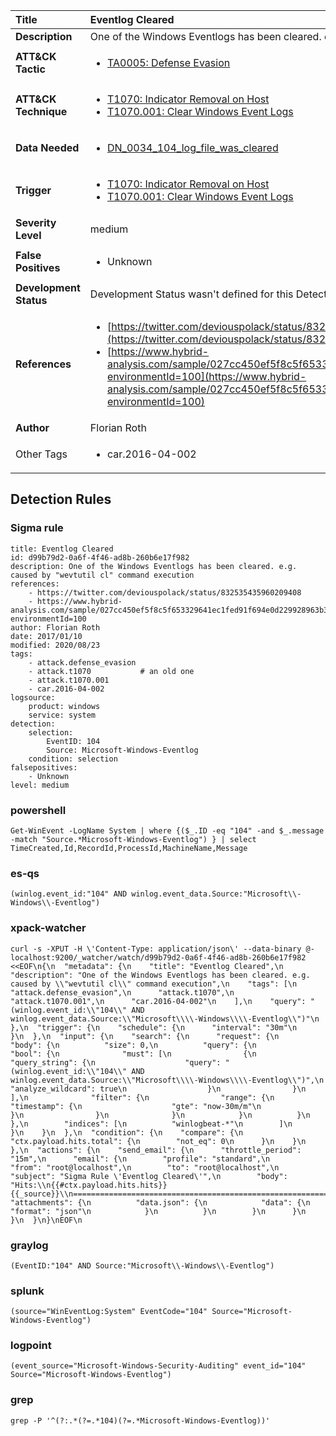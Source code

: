 | Title                    | Eventlog Cleared       |
|:-------------------------|:------------------|
| **Description**          | One of the Windows Eventlogs has been cleared. e.g. caused by "wevtutil cl" command execution |
| **ATT&amp;CK Tactic**    |  <ul><li>[TA0005: Defense Evasion](https://attack.mitre.org/tactics/TA0005)</li></ul>  |
| **ATT&amp;CK Technique** | <ul><li>[T1070: Indicator Removal on Host](https://attack.mitre.org/techniques/T1070)</li><li>[T1070.001: Clear Windows Event Logs](https://attack.mitre.org/techniques/T1070/001)</li></ul>  |
| **Data Needed**          | <ul><li>[DN_0034_104_log_file_was_cleared](../Data_Needed/DN_0034_104_log_file_was_cleared.md)</li></ul>  |
| **Trigger**              | <ul><li>[T1070: Indicator Removal on Host](../Triggers/T1070.md)</li><li>[T1070.001: Clear Windows Event Logs](../Triggers/T1070.001.md)</li></ul>  |
| **Severity Level**       | medium |
| **False Positives**      | <ul><li>Unknown</li></ul>  |
| **Development Status**   |  Development Status wasn't defined for this Detection Rule yet  |
| **References**           | <ul><li>[https://twitter.com/deviouspolack/status/832535435960209408](https://twitter.com/deviouspolack/status/832535435960209408)</li><li>[https://www.hybrid-analysis.com/sample/027cc450ef5f8c5f653329641ec1fed91f694e0d229928963b30f6b0d7d3a745?environmentId=100](https://www.hybrid-analysis.com/sample/027cc450ef5f8c5f653329641ec1fed91f694e0d229928963b30f6b0d7d3a745?environmentId=100)</li></ul>  |
| **Author**               | Florian Roth |
| Other Tags           | <ul><li>car.2016-04-002</li></ul> | 

## Detection Rules

### Sigma rule

```
title: Eventlog Cleared
id: d99b79d2-0a6f-4f46-ad8b-260b6e17f982
description: One of the Windows Eventlogs has been cleared. e.g. caused by "wevtutil cl" command execution
references:
    - https://twitter.com/deviouspolack/status/832535435960209408
    - https://www.hybrid-analysis.com/sample/027cc450ef5f8c5f653329641ec1fed91f694e0d229928963b30f6b0d7d3a745?environmentId=100
author: Florian Roth
date: 2017/01/10
modified: 2020/08/23
tags:
    - attack.defense_evasion
    - attack.t1070           # an old one
    - attack.t1070.001
    - car.2016-04-002
logsource:
    product: windows
    service: system
detection:
    selection:
        EventID: 104
        Source: Microsoft-Windows-Eventlog
    condition: selection
falsepositives:
    - Unknown
level: medium

```





### powershell
    
```
Get-WinEvent -LogName System | where {($_.ID -eq "104" -and $_.message -match "Source.*Microsoft-Windows-Eventlog") } | select TimeCreated,Id,RecordId,ProcessId,MachineName,Message
```


### es-qs
    
```
(winlog.event_id:"104" AND winlog.event_data.Source:"Microsoft\\-Windows\\-Eventlog")
```


### xpack-watcher
    
```
curl -s -XPUT -H \'Content-Type: application/json\' --data-binary @- localhost:9200/_watcher/watch/d99b79d2-0a6f-4f46-ad8b-260b6e17f982 <<EOF\n{\n  "metadata": {\n    "title": "Eventlog Cleared",\n    "description": "One of the Windows Eventlogs has been cleared. e.g. caused by \\"wevtutil cl\\" command execution",\n    "tags": [\n      "attack.defense_evasion",\n      "attack.t1070",\n      "attack.t1070.001",\n      "car.2016-04-002"\n    ],\n    "query": "(winlog.event_id:\\"104\\" AND winlog.event_data.Source:\\"Microsoft\\\\-Windows\\\\-Eventlog\\")"\n  },\n  "trigger": {\n    "schedule": {\n      "interval": "30m"\n    }\n  },\n  "input": {\n    "search": {\n      "request": {\n        "body": {\n          "size": 0,\n          "query": {\n            "bool": {\n              "must": [\n                {\n                  "query_string": {\n                    "query": "(winlog.event_id:\\"104\\" AND winlog.event_data.Source:\\"Microsoft\\\\-Windows\\\\-Eventlog\\")",\n                    "analyze_wildcard": true\n                  }\n                }\n              ],\n              "filter": {\n                "range": {\n                  "timestamp": {\n                    "gte": "now-30m/m"\n                  }\n                }\n              }\n            }\n          }\n        },\n        "indices": [\n          "winlogbeat-*"\n        ]\n      }\n    }\n  },\n  "condition": {\n    "compare": {\n      "ctx.payload.hits.total": {\n        "not_eq": 0\n      }\n    }\n  },\n  "actions": {\n    "send_email": {\n      "throttle_period": "15m",\n      "email": {\n        "profile": "standard",\n        "from": "root@localhost",\n        "to": "root@localhost",\n        "subject": "Sigma Rule \'Eventlog Cleared\'",\n        "body": "Hits:\\n{{#ctx.payload.hits.hits}}{{_source}}\\n================================================================================\\n{{/ctx.payload.hits.hits}}",\n        "attachments": {\n          "data.json": {\n            "data": {\n              "format": "json"\n            }\n          }\n        }\n      }\n    }\n  }\n}\nEOF\n
```


### graylog
    
```
(EventID:"104" AND Source:"Microsoft\\-Windows\\-Eventlog")
```


### splunk
    
```
(source="WinEventLog:System" EventCode="104" Source="Microsoft-Windows-Eventlog")
```


### logpoint
    
```
(event_source="Microsoft-Windows-Security-Auditing" event_id="104" Source="Microsoft-Windows-Eventlog")
```


### grep
    
```
grep -P '^(?:.*(?=.*104)(?=.*Microsoft-Windows-Eventlog))'
```



